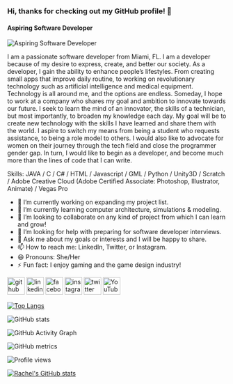 ### Hi, thanks for checking out my GitHub profile! 👋

#### Aspiring Software Developer
![Aspiring Software Developer](https://media-exp1.licdn.com/dms/image/C4E16AQHKjMcwT1AnPQ/profile-displaybackgroundimage-shrink_200_800/0/1620145989520?e=1627516800&v=beta&t=y7rRl_2cEPi0OYopykDu48iI-wXdbNnpURiA06DBjIQ)

I am a passionate software developer from Miami, FL. I am a developer because of my desire to express, create, and better our society. As a developer, I gain the ability to enhance people’s lifestyles. From creating small apps that improve daily routine, to working on revolutionary technology such as artificial intelligence and medical equipment. Technology is all around me, and the options are endless. Someday, I hope to work at a company who shares my goal and ambition to innovate towards our future. I seek to learn the mind of an innovator, the skills of a technician, but most importantly, to broaden my knowledge each day. My goal will be to create new technology with the skills I have learned and share them with the world. I aspire to switch my means from being a student who requests assistance, to being a role model to others. I would also like to advocate for women on their journey through the tech field and close the programmer gender gap. In turn, I would like to begin as a developer, and become much more than the lines of code that I can write.

Skills: JAVA / C / C# / HTML / Javascript / GML / Python / Unity3D / Scratch / Adobe Creative Cloud (Adobe Certified Associate: Photoshop, Illustrator, Animate) / Vegas Pro

- 🔭 I’m currently working on expanding my project list. 
- 🌱 I’m currently learning computer architecture, simulations & modeling. 
- 👯 I’m looking to collaborate on any kind of project from which I can learn and grow! 
- 🤔 I’m looking for help with preparing for software developer interviews. 
- 💬 Ask me about my goals or interests and I will be happy to share. 
- 📫 How to reach me: LinkedIn, Twitter, or Instagram. 
- 😄 Pronouns: She/Her 
- ⚡ Fun fact: I enjoy gaming and the game design industry! 


[<img src='https://cdn.jsdelivr.net/npm/simple-icons@3.0.1/icons/github.svg' alt='github' height='40'>](https://github.com/https://github.com/rachelquijano)  [<img src='https://cdn.jsdelivr.net/npm/simple-icons@3.0.1/icons/linkedin.svg' alt='linkedin' height='40'>](https://www.linkedin.com/in/https://www.linkedin.com/in/rachel-quijano-a99a62190//)  [<img src='https://cdn.jsdelivr.net/npm/simple-icons@3.0.1/icons/facebook.svg' alt='facebook' height='40'>](https://www.facebook.com/https://www.facebook.com/rachelquijanovizoso/)  [<img src='https://cdn.jsdelivr.net/npm/simple-icons@3.0.1/icons/instagram.svg' alt='instagram' height='40'>](https://www.instagram.com/https://www.instagram.com/quijano_rachel//)  [<img src='https://cdn.jsdelivr.net/npm/simple-icons@3.0.1/icons/twitter.svg' alt='twitter' height='40'>](https://twitter.com/https://twitter.com/RachelQuijanoV)  [<img src='https://cdn.jsdelivr.net/npm/simple-icons@3.0.1/icons/youtube.svg' alt='YouTube' height='40'>](https://www.youtube.com/channel/https://www.youtube.com/channel/UC03VJe2LCSbT4QHz787GaWw)  

[![Top Langs](https://github-readme-stats.vercel.app/api/top-langs/?username=https://github.com/rachelquijano)](https://github.com/anuraghazra/github-readme-stats)

![GitHub stats](https://github-readme-stats.vercel.app/api?username=https://github.com/rachelquijano&show_icons=true)  

![GitHub Activity Graph](https://activity-graph.herokuapp.com/graph?username=https://github.com/rachelquijano)  

![GitHub metrics](https://metrics.lecoq.io/https://github.com/rachelquijano)  

![Profile views](https://gpvc.arturio.dev/https://github.com/rachelquijano)  

[![Rachel's GitHub stats](https://github-readme-stats.vercel.app/api?username=rachelquijano&show_icons=true&theme=tokyonight)](https://github.com/anuraghazra/github-readme-stats)


<!--
**rachelquijano/rachelquijano** is a ✨ _special_ ✨ repository because its `README.md` (this file) appears on your GitHub profile.

Here are some ideas to get you started:

- 🔭 I’m currently working on ...
- 🌱 I’m currently learning ...
- 👯 I’m looking to collaborate on ...
- 🤔 I’m looking for help with ...
- 💬 Ask me about ...
- 📫 How to reach me: ...
- 😄 Pronouns: ...
- ⚡ Fun fact: ...
-->
